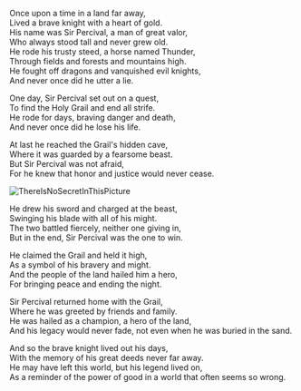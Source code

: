 Once upon a time in a land far away,    
Lived a brave knight with a heart of gold.    
His name was Sir Percival, a man of great valor,    
Who always stood tall and never grew old.   
He rode his trusty steed, a horse named Thunder,    
Through fields and forests and mountains high.    
He fought off dragons and vanquished evil knights,    
And never once did he utter a lie.    

One day, Sir Percival set out on a quest,   
To find the Holy Grail and end all strife.    
He rode for days, braving danger and death,   
And never once did he lose his life.    

At last he reached the Grail's hidden cave,     
Where it was guarded by a fearsome beast.   
But Sir Percival was not afraid,    
For he knew that honor and justice would never cease.   

![ThereIsNoSecretInThisPicture](https://user-images.githubusercontent.com/64118056/207783449-b8296ecf-b77e-41f6-a190-6037edd05982.png)

He drew his sword and charged at the beast,   
Swinging his blade with all of his might.   
The two battled fiercely, neither one giving in,    
But in the end, Sir Percival was the one to win.    

He claimed the Grail and held it high,    
As a symbol of his bravery and might.   
And the people of the land hailed him a hero,   
For bringing peace and ending the night.    

Sir Percival returned home with the Grail,    
Where he was greeted by friends and family.   
He was hailed as a champion, a hero of the land,    
And his legacy would never fade, not even when he was buried in the sand.   

And so the brave knight lived out his days,   
With the memory of his great deeds never far away.    
He may have left this world, but his legend lived on,   
As a reminder of the power of good in a world that often seems so wrong.    
